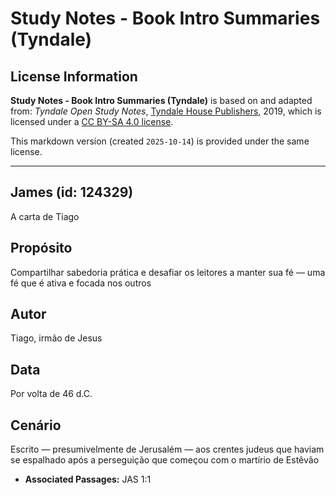 # Study Notes - Book Intro Summaries (Tyndale)

## License Information

**Study Notes - Book Intro Summaries (Tyndale)** is based on and adapted from: _Tyndale Open Study Notes_, [Tyndale House Publishers](https://tyndaleopenresources.com/), 2019, which is licensed under a [CC BY-SA 4.0 license](https://creativecommons.org/licenses/by-sa/4.0/legalcode.en).

This markdown version (created `2025-10-14`) is provided under the same license.



--------------------------------

## James (id: 124329)

A carta de Tiago

Propósito
---------

Compartilhar sabedoria prática e desafiar os leitores a manter sua fé — uma fé que é ativa e focada nos outros

Autor
-----

Tiago, irmão de Jesus

Data
----

Por volta de 46 d.C.

Cenário
-------

Escrito — presumivelmente de Jerusalém — aos crentes judeus que haviam se espalhado após a perseguição que começou com o martírio de Estêvão

* **Associated Passages:** JAS 1:1

